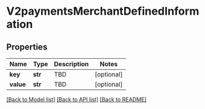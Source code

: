 # V2paymentsMerchantDefinedInformation

## Properties
Name | Type | Description | Notes
------------ | ------------- | ------------- | -------------
**key** | **str** | TBD | [optional] 
**value** | **str** | TBD | [optional] 

[[Back to Model list]](../README.md#documentation-for-models) [[Back to API list]](../README.md#documentation-for-api-endpoints) [[Back to README]](../README.md)


